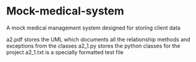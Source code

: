 # Mock-medical-system
A mock medical management system designed for storing client data

a2.pdf stores the UML which documents all the relationship methods and exceptions from the classes
a2_1.py stores the python classes for the project
a2_1.txt is a specially formatted test file
